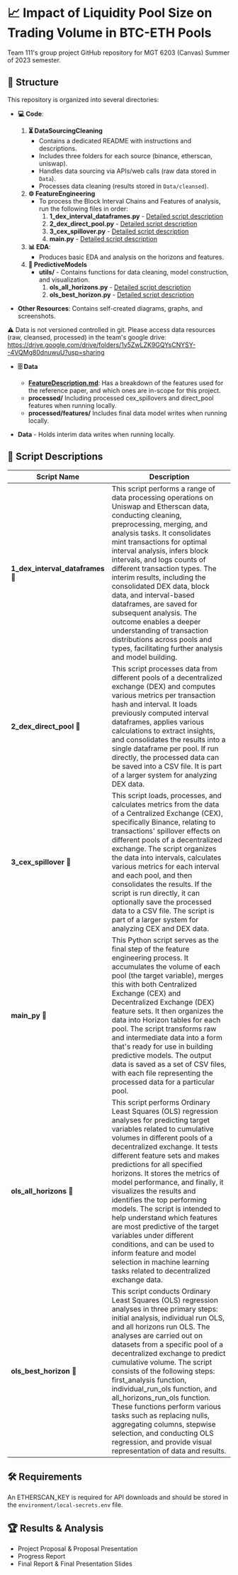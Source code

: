 # :chart_with_upwards_trend: Impact of Liquidity Pool Size on Trading Volume in BTC-ETH Pools
Team 111's group project GitHub repository for MGT 6203 (Canvas) Summer of 2023 semester.

## :file_folder: Structure

This repository is organized into several directories:

- **:computer: Code**:
    1. **:hourglass_flowing_sand: DataSourcingCleaning**
        - Contains a dedicated README with instructions and descriptions.
        - Includes three folders for each source (binance, etherscan, uniswap).
        - Handles data sourcing via APIs/web calls (raw data stored in `Data`).
        - Processes data cleaning (results stored in `Data/cleansed`).
    2. **:gear: FeatureEngineering**
        - To process the Block Interval Chains and Features of analysis, run the following files in order:
            1. **1_dex_interval_dataframes.py** - [Detailed script description](#1_dex_interval_dataframes)
            2. **2_dex_direct_pool.py** - [Detailed script description](#2_dex_direct_pool)
            3. **3_cex_spillover.py** - [Detailed script description](#3_cex_spillover)
            4. **main.py** - [Detailed script description](#main_py)
    3. **:bar_chart: EDA**:
        - Produces basic EDA and analysis on the horizons and features.
    4. **:crystal_ball: PredictiveModels**
        - **utils/** - Contains functions for data cleaning, model construction, and visualization.
            1. **ols_all_horizons.py** - [Detailed script description](#ols_all_horizons)
            2. **ols_best_horizon.py** - [Detailed script description](#ols_best_horizon)

- **Other Resources**: Contains self-created diagrams, graphs, and screenshots.

:warning: Data is not versioned controlled in git. Please access data resources (raw, cleansed, processed) in the team's google drive: 
https://drive.google.com/drive/folders/1y5ZwLZK9GQYsCNYSY--4VQMg80dnuwuU?usp=sharing

- **:file_cabinet: Data**
    - [**FeatureDescription.md**](./Code/FeatureDescription.md): Has a breakdown of the features used for the reference paper, and which ones are in-scope for this project.
    - **processed/** Including processed cex_spillovers and direct_pool features when running locally.
    - **processed/features/** Includes final data model writes when running locally.

- **Data** - Holds interim data writes when running locally.

## :scroll: Script Descriptions

| Script Name | Description |
| ----------- | ----------- |
| **1_dex_interval_dataframes** :page_facing_up: | This script performs a range of data processing operations on Uniswap and Etherscan data, conducting cleaning, preprocessing, merging, and analysis tasks. It consolidates mint transactions for optimal interval analysis, infers block intervals, and logs counts of different transaction types. The interim results, including the consolidated DEX data, block data, and interval-based dataframes, are saved for subsequent analysis. The outcome enables a deeper understanding of transaction distributions across pools and types, facilitating further analysis and model building. |
| **2_dex_direct_pool** :page_facing_up: | This script processes data from different pools of a decentralized exchange (DEX) and computes various metrics per transaction hash and interval. It loads previously computed interval dataframes, applies various calculations to extract insights, and consolidates the results into a single dataframe per pool. If run directly, the processed data can be saved into a CSV file. It is part of a larger system for analyzing DEX data. |
| **3_cex_spillover** :page_facing_up: | This script loads, processes, and calculates metrics from the data of a Centralized Exchange (CEX), specifically Binance, relating to transactions' spillover effects on different pools of a decentralized exchange. The script organizes the data into intervals, calculates various metrics for each interval and each pool, and then consolidates the results. If the script is run directly, it can optionally save the processed data to a CSV file. The script is part of a larger system for analyzing CEX and DEX data. |
| **main_py** :page_facing_up: | This Python script serves as the final step of the feature engineering process. It accumulates the volume of each pool (the target variable), merges this with both Centralized Exchange (CEX) and Decentralized Exchange (DEX) feature sets. It then organizes the data into Horizon tables for each pool. The script transforms raw and intermediate data into a form that's ready for use in building predictive models. The output data is saved as a set of CSV files, with each file representing the processed data for a particular pool. |
| **ols_all_horizons** :page_facing_up: | This script performs Ordinary Least Squares (OLS) regression analyses for predicting target variables related to cumulative volumes in different pools of a decentralized exchange. It tests different feature sets and makes predictions for all specified horizons. It stores the metrics of model performance, and finally, it visualizes the results and identifies the top performing models. The script is intended to help understand which features are most predictive of the target variables under different conditions, and can be used to inform feature and model selection in machine learning tasks related to decentralized exchange data. |
| **ols_best_horizon** :page_facing_up: | This script conducts Ordinary Least Squares (OLS) regression analyses in three primary steps: initial analysis, individual run OLS, and all horizons run OLS. The analyses are carried out on datasets from a specific pool of a decentralized exchange to predict cumulative volume. The script consists of the following steps: first_analysis function, individual_run_ols function, and all_horizons_run_ols function. These functions perform various tasks such as replacing nulls, aggregating columns, stepwise selection, and conducting OLS regression, and provide visual representation of data and results. |


## :hammer_and_wrench: Requirements
An ETHERSCAN_KEY is required for API downloads and should be stored in the `environment/local-secrets.env` file.

## :trophy: Results & Analysis
- Project Proposal & Proposal Presentation
- Progress Report
- Final Report & Final Presentation Slides
